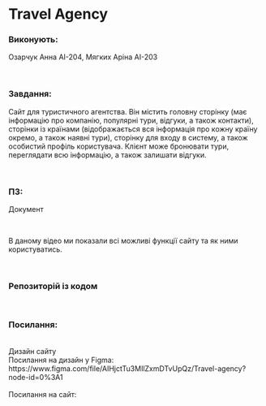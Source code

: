 # Travel Agency

### Виконують:
  Озарчук Анна АІ-204, 
  Мягких Аріна АІ-203
  
</br> 
  
### Завдання:
Сайт для туристичного агентства. Він містить головну сторінку (має інформацію про компанію, популярні тури, відгуки, а також контакти), сторінки із країнами (відображається вся інформація про кожну країну окремо, а також наявні тури), сторінку для входу в систему, а також особистий профіль користувача. Клієнт може бронювати тури, переглядати всю інформацію, а також залишати відгуки.
  
</br>
   
### ПЗ: 
Документ

</br>

В даному відео ми показали всі можливі функції сайту та як ними користуватись.


</br>

### Репозиторій із кодом 
</br>


### Посилання:

</br>
Дизайн сайту
</br>
Посилання на дизайн у Figma:
</br>
https://www.figma.com/file/AIHjctTu3MIlZxmDTvUpQz/Travel-agency?node-id=0%3A1 

</br>
</br>
Посилання на сайт:

 
